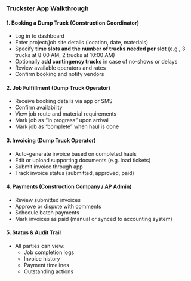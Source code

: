 ### Truckster App Walkthrough

#### 1. **Booking a Dump Truck (Construction Coordinator)**
- Log in to dashboard  
- Enter project/job site details (location, date, materials)  
- Specify **time slots and the number of trucks needed per slot** (e.g., 3 trucks at 8:00 AM, 2 trucks at 10:00 AM)  
- Optionally **add contingency trucks** in case of no-shows or delays  
- Review available operators and rates  
- Confirm booking and notify vendors

#### 2. **Job Fulfillment (Dump Truck Operator)**
- Receive booking details via app or SMS  
- Confirm availability  
- View job route and material requirements  
- Mark job as “in progress” upon arrival  
- Mark job as “complete” when haul is done

#### 3. **Invoicing (Dump Truck Operator)**
- Auto-generate invoice based on completed hauls  
- Edit or upload supporting documents (e.g. load tickets)  
- Submit invoice through app  
- Track invoice status (submitted, approved, paid)

#### 4. **Payments (Construction Company / AP Admin)**
- Review submitted invoices  
- Approve or dispute with comments  
- Schedule batch payments  
- Mark invoices as paid (manual or synced to accounting system)

#### 5. **Status & Audit Trail**
- All parties can view:
  - Job completion logs  
  - Invoice history  
  - Payment timelines  
  - Outstanding actions